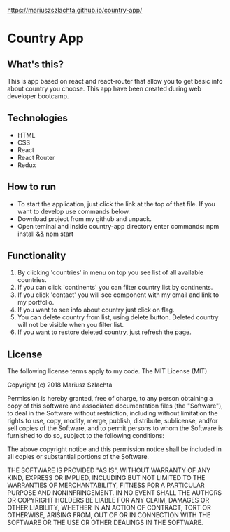 https://mariuszszlachta.github.io/country-app/

# Country App

## What's this?

This is app based on react and react-router that allow you to get basic info about country you choose. This app have been created during web developer bootcamp.

## Technologies

- HTML
- CSS
- React
- React Router
- Redux

## How to run

- To start the application, just click the link at the top of that file. If you want to develop use commands below.
- Download project from my github and unpack.
- Open teminal and inside country-app directory enter commands: npm install && npm start

## Functionality

1. By clicking 'countries' in menu on top you see list of all available countries.
2. If you can click 'continents' you can filter country list by continents.
3. If you click 'contact' you will see component with my email and link to my portfolio.
4. If you want to see info about country just click on flag.
5. You can delete country from list, using delete button. Deleted country will not be visible when you filter list.
6. If you want to restore deleted country, just refresh the page.

## License

The following license terms apply to my code.
The MIT License (MIT)

Copyright (c) 2018 Mariusz Szlachta

Permission is hereby granted, free of charge, to any person obtaining a copy of this software and associated documentation files (the "Software"), to deal in the Software without restriction, including without limitation the rights to use, copy, modify, merge, publish, distribute, sublicense, and/or sell copies of the Software, and to permit persons to whom the Software is furnished to do so, subject to the following conditions:

The above copyright notice and this permission notice shall be included in all copies or substantial portions of the Software.

THE SOFTWARE IS PROVIDED "AS IS", WITHOUT WARRANTY OF ANY KIND, EXPRESS OR IMPLIED, INCLUDING BUT NOT LIMITED TO THE WARRANTIES OF MERCHANTABILITY, FITNESS FOR A PARTICULAR PURPOSE AND NONINFRINGEMENT. IN NO EVENT SHALL THE AUTHORS OR COPYRIGHT HOLDERS BE LIABLE FOR ANY CLAIM, DAMAGES OR OTHER LIABILITY, WHETHER IN AN ACTION OF CONTRACT, TORT OR OTHERWISE, ARISING FROM, OUT OF OR IN CONNECTION WITH THE SOFTWARE OR THE USE OR OTHER DEALINGS IN THE SOFTWARE.

